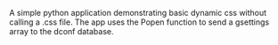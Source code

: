 A simple python application demonstrating basic dynamic css without calling a .css file.
The app uses the Popen function to send a gsettings array to the dconf database.
